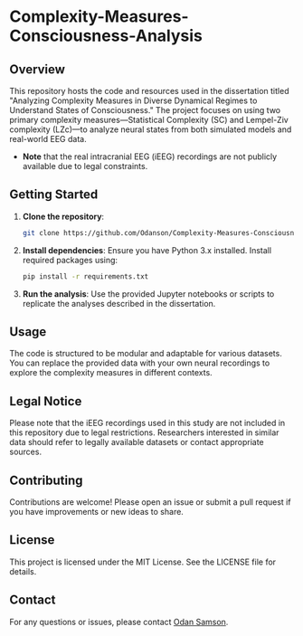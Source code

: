 # Complexity-Measures-Consciousness-Analysis

## Overview
This repository hosts the code and resources used in the dissertation titled "Analyzing Complexity Measures in Diverse Dynamical Regimes to Understand States of Consciousness." The project focuses on using two primary complexity measures—Statistical Complexity (SC) and Lempel-Ziv complexity (LZc)—to analyze neural states from both simulated models and real-world EEG data.

- **Note** that the real intracranial EEG (iEEG) recordings are not publicly available due to legal constraints.

## Getting Started
1. **Clone the repository**: 
    ```bash
    git clone https://github.com/Odanson/Complexity-Measures-Consciousness-Analysis.git
    ```
2. **Install dependencies**:
    Ensure you have Python 3.x installed. Install required packages using:
    ```bash
    pip install -r requirements.txt
    ```
3. **Run the analysis**:
    Use the provided Jupyter notebooks or scripts to replicate the analyses described in the dissertation.

## Usage
The code is structured to be modular and adaptable for various datasets. You can replace the provided data with your own neural recordings to explore the complexity measures in different contexts.

## Legal Notice
Please note that the iEEG recordings used in this study are not included in this repository due to legal restrictions. Researchers interested in similar data should refer to legally available datasets or contact appropriate sources.

## Contributing
Contributions are welcome! Please open an issue or submit a pull request if you have improvements or new ideas to share.

## License
This project is licensed under the MIT License. See the LICENSE file for details.

## Contact
For any questions or issues, please contact [Odan Samson](mailto:odansamson@gmail.com).
